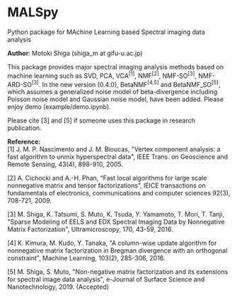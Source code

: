 # MALSpy
Python package for MAchine Learning based Spectral imaging data analysis

<b>Author</b>: Motoki Shiga (shiga_m at gifu-u.ac.jp)

This package provides major spectral imaging analysis methods based on machine learning such as SVD, PCA, VCA<sup>[1]</sup>, NMF<sup>[2]</sup>, NMF-SO<sup>[3]</sup>, NMF-ARD-SO<sup>[3]</sup>. 
In the new version (0.4.0), BetaNMF<sup>[4,5]</sup> and BetaNMF_SO<sup>[5]</sup>, which assumes a generalized noise model of beta-divergence including  Poisson noise model and Gaussian noise model, have been added. Please enjoy demo (example/demo.ipynb).

Please cite [3] and [5] if someone uses this package in research publication. 

<b>Reference:</b><br>
[1] J. M. P. Nascimento and J. M. Bioucas, "Vertex component analysis: a fast algorithm to unmix hyperspectral data", IEEE Trans. on Geoscience and Remote Sensing, 43(4), 898-910, 2005.

[2] A. Cichocki and A.-H. Phan, “Fast local algorithms for large scale nonnegative matrix and tensor factorizations”, IEICE transactions on fundamentals of electronics, communications and computer sciences 92(3), 708-721, 2009.

[3] M. Shiga, K. Tatsumi, S. Muto, K. Tsuda, Y. Yamamoto, T. Mori, T. Tanji, "Sparse Modeling of EELS and EDX Spectral Imaging Data by Nonnegative Matrix Factorization", Ultramicroscopy, 170, 43-59, 2016.

[4] K. Kimura, M. Kudo, Y. Tanaka, "A column-wise update algorithm for nonnegative matrix factorization in Bregman divergence with an orthogonal constraint", Machine Learning, 103(2), 285-306, 2016.

[5] M. Shiga, S. Muto, "Non-negative matrix factorization and its extensions for spectral image data analysis", e-Journal of Surface Science and Nanotechnology, 2019. (Accepted)
